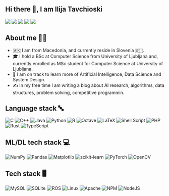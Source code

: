 ## Hi there 👋, I am Ilija Tavchioski

[<img src="https://img.shields.io/badge/Medium-12100E?style=for-the-badge&logo=medium&logoColor=white"/>](https://ilijatavchioski.medium.com)
[<img src="https://img.shields.io/badge/Codeforces-445f9d?style=for-the-badge&logo=Codeforces&logoColor=white"/>](https://codeforces.com/profile/theteleton)
[<img src="https://img.shields.io/badge/Kaggle-035a7d?style=for-the-badge&logo=kaggle&logoColor=white"/>](https://www.kaggle.com/ilijatavchioski)
[<img src="https://img.shields.io/badge/linkedin-%230077B5.svg?style=for-the-badge&logo=linkedin&logoColor=white"/>](https://www.linkedin.com/in/ilija-t-bb4b25110/)
[<img src="https://img.shields.io/badge/ResearchGate-00CCBB?style=for-the-badge&logo=ResearchGate&logoColor=white"/>](https://www.researchgate.net/profile/Ilija-Tavchioski?ev=hdr_xprf&_tp=eyJjb250ZXh0Ijp7ImZpcnN0UGFnZSI6ImhvbWUiLCJwYWdlIjoiaG9tZSIsInBvc2l0aW9uIjoiZ2xvYmFsSGVhZGVyIn19)


## About me 👨‍💻
- 🇲🇰 I am from Macedonia, and currently reside in Slovenia 🇸🇮.
- 🎓 I hold a BSc at Computer Science from University of Ljubljana and, currently enrolled as MSc student for Computer Science at University of Ljubljana.
- 🌱 I am on track to learn more of Artificial Intelligence, Data Science and System Design.
- ✍️  In my free time I am writing a blog about AI research, algorithms, data structures, problem solving, competitive programmin.


## Language stack 🔤
![C](https://img.shields.io/badge/c-%2300599C.svg?style=for-the-badge&logo=c&logoColor=white) ![C++](https://img.shields.io/badge/c++-%2300599C.svg?style=for-the-badge&logo=c%2B%2B&logoColor=white) ![Java](https://img.shields.io/badge/java-%23ED8B00.svg?style=for-the-badge&logo=java&logoColor=white) ![Python](https://img.shields.io/badge/python-3670A0?style=for-the-badge&logo=python&logoColor=ffdd54) ![R](https://img.shields.io/badge/r-%23276DC3.svg?style=for-the-badge&logo=r&logoColor=white) ![Octave](https://img.shields.io/badge/OCTAVE-darkblue?style=for-the-badge&logo=octave&logoColor=fcd683) ![LaTeX](https://img.shields.io/badge/latex-%23008080.svg?style=for-the-badge&logo=latex&logoColor=white) ![Shell Script](https://img.shields.io/badge/shell_script-%23121011.svg?style=for-the-badge&logo=gnu-bash&logoColor=white) ![PHP](https://img.shields.io/badge/php-%23777BB4.svg?style=for-the-badge&logo=php&logoColor=white) ![Rust](https://img.shields.io/badge/rust-%23000000.svg?style=for-the-badge&logo=rust&logoColor=white) ![TypeScript](https://img.shields.io/badge/typescript-%23007ACC.svg?style=for-the-badge&logo=typescript&logoColor=white)

## ML/DL tech stack 💻
![NumPy](https://img.shields.io/badge/numpy-%23013243.svg?style=for-the-badge&logo=numpy&logoColor=white) ![Pandas](https://img.shields.io/badge/pandas-%23150458.svg?style=for-the-badge&logo=pandas&logoColor=white) ![Matplotlib](https://img.shields.io/badge/Matplotlib-%23ffffff.svg?style=for-the-badge&logo=Matplotlib&logoColor=black) ![scikit-learn](https://img.shields.io/badge/scikit--learn-%23F7931E.svg?style=for-the-badge&logo=scikit-learn&logoColor=white) ![PyTorch](https://img.shields.io/badge/PyTorch-%23EE4C2C.svg?style=for-the-badge&logo=PyTorch&logoColor=white) ![OpenCV](https://img.shields.io/badge/opencv-%23white.svg?style=for-the-badge&logo=opencv&logoColor=white)
## Tech stack 🖥️
![MySQL](https://img.shields.io/badge/mysql-%2300f.svg?style=for-the-badge&logo=mysql&logoColor=white) ![SQLite](https://img.shields.io/badge/sqlite-%2307405e.svg?style=for-the-badge&logo=sqlite&logoColor=white) ![ROS](https://img.shields.io/badge/ros-%230A0FF9.svg?style=for-the-badge&logo=ros&logoColor=white) ![Linux](https://img.shields.io/badge/Linux-FCC624?style=for-the-badge&logo=linux&logoColor=black) ![Apache](https://img.shields.io/badge/apache-%23D42029.svg?style=for-the-badge&logo=apache&logoColor=white) ![NPM](https://img.shields.io/badge/NPM-%23CB3837.svg?style=for-the-badge&logo=npm&logoColor=white) ![NodeJS](https://img.shields.io/badge/node.js-6DA55F?style=for-the-badge&logo=node.js&logoColor=white) 



